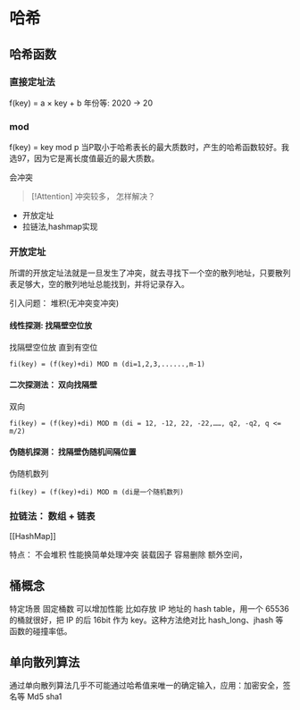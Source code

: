 # 哈希

## 哈希函数

### 直接定址法
f(key) = a × key + b
年份等: 2020 -> 20

### mod
f(key) = key mod p
当P取小于哈希表长的最大质数时，产生的哈希函数较好。我选97，因为它是离长度值最近的最大质数。

会冲突

> [!Attention]
> 冲突较多， 怎样解决？
 - 开放定址
 - 拉链法,hashmap实现

### 开放定址
所谓的开放定址法就是一旦发生了冲突，就去寻找下一个空的散列地址，只要散列表足够大，空的散列地址总能找到，并将记录存入。

引入问题： 堆积(无冲突变冲突)

#### 线性探测: 找隔壁空位放
找隔壁空位放 直到有空位
```
fi(key) = (f(key)+di) MOD m (di=1,2,3,......,m-1)
```

#### 二次探测法： 双向找隔壁
双向
```
fi(key) = (f(key)+di) MOD m (di = 12, -12, 22, -22,……, q2, -q2, q <= m/2)
```


#### 伪随机探测： 找隔壁伪随机间隔位置
伪随机数列
```
fi(key) = (f(key)+di) MOD m (di是一个随机数列)
```

### 拉链法： 数组 + 链表
[[HashMap]]

特点：
不会堆积
性能换简单处理冲突
装载因子
容易删除
额外空间，


## 桶概念
特定场景 固定桶数 可以增加性能
比如存放 IP 地址的 hash table，用一个 65536 的桶就很好，把 IP 的后 16bit 作为 key。这种方法绝对比 hash_long、jhash 等函数的碰撞率低。 

## 单向散列算法
通过单向散列算法几乎不可能通过哈希值来唯一的确定输入，应用：加密安全，签名等
Md5 sha1